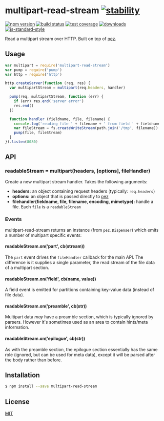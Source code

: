 # multipart-read-stream [![stability][0]][1]
[![npm version][2]][3] [![build status][4]][5] [![test coverage][6]][7]
[![downloads][8]][9] [![js-standard-style][10]][11]

Read a multipart stream over HTTP. Built on top of [pez][pez].

## Usage
```js
var multipart = require('multipart-read-stream')
var pump = require('pump')
var http = require('http')

http.createServer(function (req, res) {
  var multipartStream = multipart(req.headers, handler)

  pump(req, multipartStream, function (err) {
    if (err) res.end('server error')
    res.end()
  })

  function handler (fieldname, file, filename) {
    console.log('reading file ' + filename + ' from field ' + fieldname)
    var fileStream = fs.createWriteStream(path.join('/tmp', filename))
    pump(file, fileStream)
  }
}).listen(8080)
```

## API
### readableStream = multipart(headers, [options], fileHandler)
Create a new multipart stream handler. Takes the following arguments:
- __headers:__ an object containing request headers (typically: `req.headers`)
- __options:__ an object that is passed directly to [pez][pez]
- __filehandler(fieldname, file, filename, encoding, mimetype):__ handle a
  file. Each `file` is a `readableStream`

### Events
multipart-read-stream returns an instance (from `pez.Dispenser`) which
emits a number of multipart specific events:

#### readableStream.on('part', cb(stream))
The `part` event drives the `fileHandler` callback for the main API.
The difference is it supplies a single parameter, the read stream of the
file data of a multipart section.

#### readableStream.on('field', cb(name, value))
A field event is emitted for partitions containing key-value data
(instead of file data).

#### readableStream.on('preamble', cb(str))
Multipart data *may* have a preamble section, which is typically
ignored by parsers. However it's sometimes used as an area to
contain hints/meta information.

#### readableStream.on('epilogue', cb(str))
As with the preamble section, the epilogue section essentially
has the same role (ignored, but can be used for meta data), except
it will be parsed after the body rather than before.

## Installation
```sh
$ npm install --save multipart-read-stream
```

## License
[MIT](https://tldrlegal.com/license/mit-license)

[0]: https://img.shields.io/badge/stability-experimental-orange.svg?style=flat-square
[1]: https://nodejs.org/api/documentation.html#documentation_stability_index
[2]: https://img.shields.io/npm/v/multipart-read-stream.svg?style=flat-square
[3]: https://npmjs.org/package/multipart-read-stream
[4]: https://img.shields.io/travis/yoshuawuyts/multipart-read-stream/master.svg?style=flat-square
[5]: https://travis-ci.org/yoshuawuyts/multipart-read-stream
[6]: https://img.shields.io/codecov/c/github/yoshuawuyts/multipart-read-stream/master.svg?style=flat-square
[7]: https://codecov.io/github/yoshuawuyts/multipart-read-stream
[8]: http://img.shields.io/npm/dm/multipart-read-stream.svg?style=flat-square
[9]: https://npmjs.org/package/multipart-read-stream
[10]: https://img.shields.io/badge/code%20style-standard-brightgreen.svg?style=flat-square
[11]: https://github.com/feross/standard
[pez]: https://github.com/hapijs/pez
